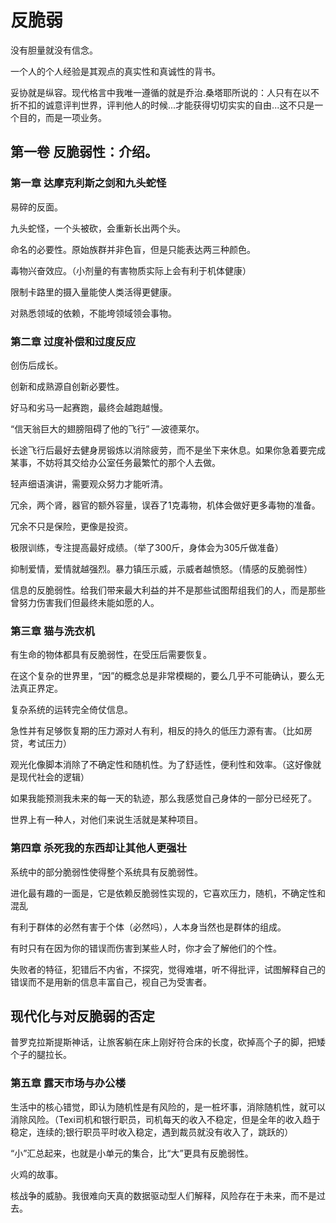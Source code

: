 # 反脆弱

没有胆量就没有信念。

一个人的个人经验是其观点的真实性和真诚性的背书。

妥协就是纵容。现代格言中我唯一遵循的就是乔治.桑塔耶所说的：人只有在以不折不扣的诚意评判世界，评判他人的时候...才能获得切切实实的自由...这不只是一个目的，而是一项业务。

##  第一卷 反脆弱性：介绍。



###  第一章 达摩克利斯之剑和九头蛇怪

易碎的反面。

九头蛇怪，一个头被砍，会重新长出两个头。

命名的必要性。原始族群并非色盲，但是只能表达两三种颜色。

毒物兴奋效应。（小剂量的有害物质实际上会有利于机体健康）

限制卡路里的摄入量能使人类活得更健康。

对熟悉领域的依赖，不能垮领域领会事物。



###  第二章 过度补偿和过度反应

创伤后成长。

创新和成熟源自创新必要性。

好马和劣马一起赛跑，最终会越跑越慢。

“信天翁巨大的翅膀阻碍了他的飞行” —波德莱尔。

长途飞行后最好去健身房锻炼以消除疲劳，而不是坐下来休息。如果你急着要完成某事，不妨将其交给办公室任务最繁忙的那个人去做。

轻声细语演讲，需要观众努力才能听清。

冗余，两个肾，器官的额外容量，误吞了1克毒物，机体会做好更多毒物的准备。

冗余不只是保险，更像是投资。

极限训练，专注提高最好成绩。（举了300斤，身体会为305斤做准备）

抑制爱情，爱情就越强烈。暴力镇压示威，示威者越愤怒。（情感的反脆弱性）

信息的反脆弱性。给我们带来最大利益的并不是那些试图帮组我们的人，而是那些曾努力伤害我们但最终未能如愿的人。



###  第三章 猫与洗衣机

有生命的物体都具有反脆弱性，在受压后需要恢复。

在这个复杂的世界里，“因”的概念总是非常模糊的，要么几乎不可能确认，要么无法真正界定。

复杂系统的运转完全倚仗信息。

急性并有足够恢复期的压力源对人有利，相反的持久的低压力源有害。（比如房贷，考试压力）

观光化像脚本消除了不确定性和随机性。为了舒适性，便利性和效率。（这好像就是现代社会的逻辑）

如果我能预测我未来的每一天的轨迹，那么我感觉自己身体的一部分已经死了。

世界上有一种人，对他们来说生活就是某种项目。



### 第四章 杀死我的东西却让其他人更强壮

系统中的部分脆弱性使得整个系统具有反脆弱性。

进化最有趣的一面是，它是依赖反脆弱性实现的，它喜欢压力，随机，不确定性和混乱

有利于群体的必然有害于个体（必然吗），人本身当然也是群体的组成。

有时只有在因为你的错误而伤害到某些人时，你才会了解他们的个性。

失败者的特征，犯错后不内省，不探究，觉得难堪，听不得批评，试图解释自己的错误而不是用新的信息丰富自己，视自己为受害者。



## 现代化与对反脆弱的否定

普罗克拉斯提斯神话，让旅客躺在床上刚好符合床的长度，砍掉高个子的脚，把矮个子的腿拉长。

### 第五章 露天市场与办公楼

生活中的核心错觉，即认为随机性是有风险的，是一桩坏事，消除随机性，就可以消除风险。（Texi司机和银行职员，司机每天的收入不稳定，但是全年的收入趋于稳定，连续的;银行职员平时收入稳定，遇到裁员就没有收入了，跳跃的）

“小”汇总起来，也就是小单元的集合，比“大”更具有反脆弱性。

火鸡的故事。

核战争的威胁。我很难向天真的数据驱动型人们解释，风险存在于未来，而不是过去。